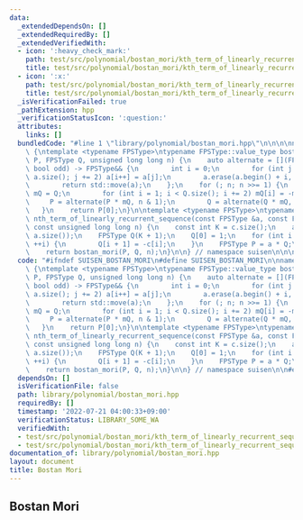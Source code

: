 ```yaml
---
data:
  _extendedDependsOn: []
  _extendedRequiredBy: []
  _extendedVerifiedWith:
  - icon: ':heavy_check_mark:'
    path: test/src/polynomial/bostan_mori/kth_term_of_linearly_recurrent_sequence.test.cpp
    title: test/src/polynomial/bostan_mori/kth_term_of_linearly_recurrent_sequence.test.cpp
  - icon: ':x:'
    path: test/src/polynomial/bostan_mori/kth_term_of_linearly_recurrent_sequence_2.test.cpp
    title: test/src/polynomial/bostan_mori/kth_term_of_linearly_recurrent_sequence_2.test.cpp
  _isVerificationFailed: true
  _pathExtension: hpp
  _verificationStatusIcon: ':question:'
  attributes:
    links: []
  bundledCode: "#line 1 \"library/polynomial/bostan_mori.hpp\"\n\n\n\nnamespace suisen\
    \ {\ntemplate <typename FPSType>\ntypename FPSType::value_type bostan_mori(FPSType\
    \ P, FPSType Q, unsigned long long n) {\n    auto alternate = [](FPSType &&a,\
    \ bool odd) -> FPSType&& {\n        int i = 0;\n        for (int j = odd; j <\
    \ a.size(); j += 2) a[i++] = a[j];\n        a.erase(a.begin() + i, a.end());\n\
    \        return std::move(a);\n    };\n    for (; n; n >>= 1) {\n        FPSType\
    \ mQ = Q;\n        for (int i = 1; i < Q.size(); i += 2) mQ[i] = -mQ[i];\n   \
    \     P = alternate(P * mQ, n & 1);\n        Q = alternate(Q * mQ,     0);\n \
    \   }\n    return P[0];\n}\n\ntemplate <typename FPSType>\ntypename FPSType::value_type\
    \ nth_term_of_linearly_recurrent_sequence(const FPSType &a, const FPSType &c,\
    \ const unsigned long long n) {\n    const int K = c.size();\n    assert(K <=\
    \ a.size());\n    FPSType Q(K + 1);\n    Q[0] = 1;\n    for (int i = 0; i < K;\
    \ ++i) {\n        Q[i + 1] = -c[i];\n    }\n    FPSType P = a * Q;\n    P.cut(K);\n\
    \    return bostan_mori(P, Q, n);\n}\n\n} // namespace suisen\n\n\n"
  code: "#ifndef SUISEN_BOSTAN_MORI\n#define SUISEN_BOSTAN_MORI\n\nnamespace suisen\
    \ {\ntemplate <typename FPSType>\ntypename FPSType::value_type bostan_mori(FPSType\
    \ P, FPSType Q, unsigned long long n) {\n    auto alternate = [](FPSType &&a,\
    \ bool odd) -> FPSType&& {\n        int i = 0;\n        for (int j = odd; j <\
    \ a.size(); j += 2) a[i++] = a[j];\n        a.erase(a.begin() + i, a.end());\n\
    \        return std::move(a);\n    };\n    for (; n; n >>= 1) {\n        FPSType\
    \ mQ = Q;\n        for (int i = 1; i < Q.size(); i += 2) mQ[i] = -mQ[i];\n   \
    \     P = alternate(P * mQ, n & 1);\n        Q = alternate(Q * mQ,     0);\n \
    \   }\n    return P[0];\n}\n\ntemplate <typename FPSType>\ntypename FPSType::value_type\
    \ nth_term_of_linearly_recurrent_sequence(const FPSType &a, const FPSType &c,\
    \ const unsigned long long n) {\n    const int K = c.size();\n    assert(K <=\
    \ a.size());\n    FPSType Q(K + 1);\n    Q[0] = 1;\n    for (int i = 0; i < K;\
    \ ++i) {\n        Q[i + 1] = -c[i];\n    }\n    FPSType P = a * Q;\n    P.cut(K);\n\
    \    return bostan_mori(P, Q, n);\n}\n\n} // namespace suisen\n\n#endif // SUISEN_BOSTAN_MORI"
  dependsOn: []
  isVerificationFile: false
  path: library/polynomial/bostan_mori.hpp
  requiredBy: []
  timestamp: '2022-07-21 04:00:33+09:00'
  verificationStatus: LIBRARY_SOME_WA
  verifiedWith:
  - test/src/polynomial/bostan_mori/kth_term_of_linearly_recurrent_sequence.test.cpp
  - test/src/polynomial/bostan_mori/kth_term_of_linearly_recurrent_sequence_2.test.cpp
documentation_of: library/polynomial/bostan_mori.hpp
layout: document
title: Bostan Mori
---
```

## Bostan Mori
